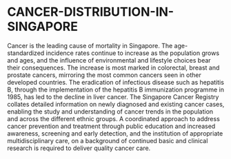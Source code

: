 # CANCER-DISTRIBUTION-IN-SINGAPORE
Cancer is the leading cause of mortality in Singapore. The age-standardized incidence rates continue to increase as the population grows and ages, and the influence of environmental and lifestyle choices bear their consequences. The increase is most marked in colorectal, breast and prostate cancers, mirroring the most common cancers seen in other developed countries. The eradication of infectious disease such as hepatitis B, through the implementation of the hepatitis B immunization programme in 1985, has led to the decline in liver cancer. The Singapore Cancer Registry collates detailed information on newly diagnosed and existing cancer cases, enabling the study and understanding of cancer trends in the population and across the different ethnic groups. A coordinated approach to address cancer prevention and treatment through public education and increased awareness, screening and early detection, and the institution of appropriate multidisciplinary care, on a background of continued basic and clinical research is required to deliver quality cancer care.
